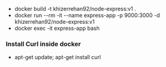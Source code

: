 - docker build -t khizerrehan92/node-express:v1 .
- docker run --rm -it --name express-app -p 9000:3000 -d khizerrehan92/node-express:v1
- docker exec -it express-app bash

### Install Curl inside docker 
- apt-get update; apt-get install curl